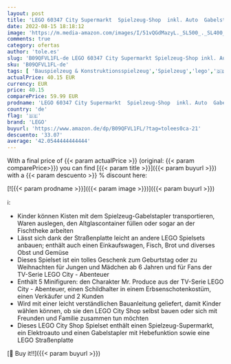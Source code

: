 ```yaml
---
layout: post
title: 'LEGO 60347 City Supermarkt  Spielzeug-Shop  inkl. Auto  Gabelstapler und Straßenplatte  für Kinder ab 6 Jahre; aus der TV-Serie'
date: 2022-08-15 18:18:12
image: 'https://m.media-amazon.com/images/I/51vQGdMazyL._SL500_._SL400_.jpg'
comments: true
category: ofertas
author: 'tole.es'
slug: 'B09QFVL1FL-de LEGO 60347 City Supermarkt Spielzeug-Shop inkl. Auto...'
sku: 'B09QFVL1FL-de'
tags: [ 'Bauspielzeug & Konstruktionsspielzeug','Spielzeug','lego','🇩🇪', ]
actualPrice: 40.15 EUR
currency: EUR
price: 40.15
comparePrice: 59.99 EUR
prodname: 'LEGO 60347 City Supermarkt  Spielzeug-Shop  inkl. Auto  Gabelstapler und Straßenplatte  für Kinder ab 6 Jahre; aus der TV-Serie'
country: 'de'
flag: '🇩🇪'
brand: 'LEGO'
buyurl: 'https://www.amazon.de/dp/B09QFVL1FL/?tag=tolees0ca-21'
descuento: '33.07'
average: '42.0544444444444'
---
```


With a final price of {{< param actualPrice >}} (original: {{< param comparePrice>}}) you can find [{{< param title >}}]({{< param buyurl >}}) with a  {{< param descuento >}} % discount here:

[![{{< param prodname >}}]({{< param image >}})]({{< param buyurl >}})

ℹ️:

- Kinder können Kisten mit dem Spielzeug-Gabelstapler transportieren, Waren auslegen, den Altglascontainer füllen oder sogar an der Fischtheke arbeiten
- Lässt sich dank der Straßenplatte leicht an andere LEGO Spielsets anbauen; enthält auch einen Einkaufswagen, Fisch, Brot und diverses Obst und Gemüse
- Dieses Spielset ist ein tolles Geschenk zum Geburtstag oder zu Weihnachten für Jungen und Mädchen ab 6 Jahren und für Fans der TV-Serie LEGO City - Abenteuer
- Enthält 5 Minifiguren: den Charakter Mr. Produce aus der TV-Serie LEGO City - Abenteuer, einen Schildhalter in einem Erbsenschotenkostüm, einen Verkäufer und 2 Kunden
- Wird mit einer leicht verständlichen Bauanleitung geliefert, damit Kinder wählen können, ob sie den LEGO City Shop selbst bauen oder sich mit Freunden und Familie zusammen tun möchten
- Dieses LEGO City Shop Spielset enthält einen Spielzeug-Supermarkt, ein Elektroauto und einen Gabelstapler mit Hebefunktion sowie eine LEGO Straßenplatte

[🛒 Buy it!!]({{< param buyurl >}})
